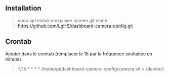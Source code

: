 ## Installation
> sudo apt install omxplayer screen
> git clone https://github.com/LgHS/dashboard-camera-config.git

## Crontab
Ajouter dans le crontab (remplacer le 15 par la fréquence souhaitée en minute)
> */15 * * * * /home/pi/dashboard-camera-config/camera.sh > /dev/null
